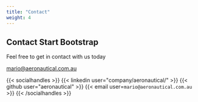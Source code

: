 ```yaml
---
title: "Contact"
weight: 4
---
```


## Contact Start Bootstrap

Feel free to get in contact with us today 

mario@aeronautical.com.au

{{< socialhandles >}}
    {{< linkedin user="company/aeronautical/" >}}
    {{< github user="aeronautical" >}}
     {{< email user=`mario@aeronautical.com.au` >}}
{{< /socialhandles >}}
